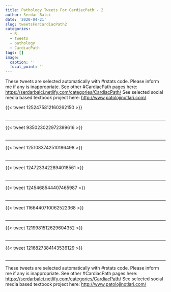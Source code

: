```yaml
---
title: Pathology Tweets For CardiacPath - 2
author: Serdar Balci
date: '2020-04-21'
slug: tweetsForCardiacPath2
categories:
  - R
  - tweets
  - pathology
  - CardiacPath
tags: []
image:
  caption: ''
  focal_point: ''
---
```



These tweets are selected automatically with #rstats code. Please inform me if any is inappropriate.
See other #CardiacPath pages here: https://serdarbalci.netlify.com/categories/CardiacPath/ 
See selected social media based textbook project here: http://www.patolojinotlari.com/

{{< tweet 1252475812160262150 >}}
<br>
<br>
<hr>
{{< tweet 935023022972399616 >}}
<br>
<br>
<hr>
{{< tweet 1251083742510186498 >}}
<br>
<br>
<hr>
{{< tweet 1247233422894018561 >}}
<br>
<br>
<hr>
{{< tweet 1245468544407465987 >}}
<br>
<br>
<hr>
{{< tweet 1166440710062522368 >}}
<br>
<br>
<hr>
{{< tweet 1219981512629604352 >}}
<br>
<br>
<hr>
{{< tweet 1216827384143536129 >}}
<br>
<br>
<hr>


These tweets are selected automatically with #rstats code. Please inform me if any is inappropriate.
See other #CardiacPath pages here: https://serdarbalci.netlify.com/categories/CardiacPath/ 
See selected social media based textbook project here: http://www.patolojinotlari.com/
